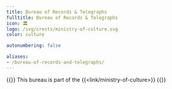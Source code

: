 ```yaml
---
title: Bureau of Records & Telegraphs
fulltitle: Bureau of Records & Telegraphs
icon: 🏛️
logo: /svg/crests/ministry-of-culture.svg
color: culture

autonumbering: false

aliases:
- /bureau-of-records-and-telegraphs/
---
```

{{<note series>}}
 This bureau is part of the {{<link/ministry-of-culture>}}
{{</note>}}

